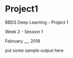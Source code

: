 # Project1
BBDS Deep Learning - Project 1 

Week 2 - Session 1

February __, 2018

put some sample output here

